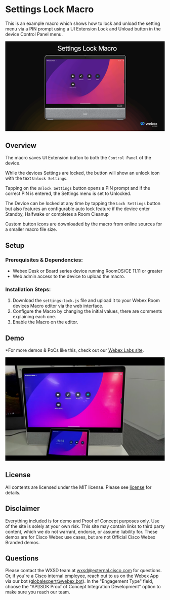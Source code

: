 # Settings Lock Macro

This is an example macro which shows how to lock and unload the setting menu via a PIN prompt using a UI Extension Lock and Unload button in the device Control Panel menu.

![Settings Lock Gif](/images/settings-lock.gif)
## Overview

The macro saves UI Extension button to both the ``Control Panel`` of the device.

While the devices Settings are locked, the button will show an unlock icon with the text ``Unlock Settings``.

Tapping on the ``Unlock Settings`` button opens a PIN prompt and if the correct PIN is entered, the Settings menu is set to Unlocked.

The Device can be locked at any time by tapping the ``Lock Settings`` button but also features an configurable auto lock feature if the device enter Standby, Halfwake or completes a Room Cleanup

Custom button icons are downloaded by the macro from online sources for a smaller macro file size.

## Setup

### Prerequisites & Dependencies: 

- Webex Desk or Board series device running RoomOS/CE 11.11 or greater
- Web admin access to the device to upload the macro.


### Installation Steps:
1. Download the ``settings-lock.js`` file and upload it to your Webex Room devices Macro editor via the web interface.
2. Configure the Macro by changing the initial values, there are comments explaining each one.
3. Enable the Macro on the editor.
    

## Demo

*For more demos & PoCs like this, check out our [Webex Labs site](https://collabtoolbox.cisco.com/webex-labs).

[![Vidcast Demo](images/vidcast.jpeg)](https://app.vidcast.io/share/025b5873-d020-4d51-a94f-8601ef3a9533)

## License

All contents are licensed under the MIT license. Please see [license](LICENSE) for details.


## Disclaimer

Everything included is for demo and Proof of Concept purposes only. Use of the site is solely at your own risk. This site may contain links to third party content, which we do not warrant, endorse, or assume liability for. These demos are for Cisco Webex use cases, but are not Official Cisco Webex Branded demos.


## Questions
Please contact the WXSD team at [wxsd@external.cisco.com](mailto:wxsd@external.cisco.com?subject=settings-lock-macro) for questions. Or, if you're a Cisco internal employee, reach out to us on the Webex App via our bot (globalexpert@webex.bot). In the "Engagement Type" field, choose the "API/SDK Proof of Concept Integration Development" option to make sure you reach our team. 
